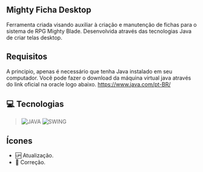 ## Mighty Ficha Desktop

Ferramenta criada visando auxiliar à criação e manutenção de fichas para o sistema de RPG Mighty Blade. Desenvolvida através das tecnologias Java de criar telas desktop.

## Requisitos
A principio, apenas é necessário que tenha Java instalado em seu computador. Você pode fazer o download da máquina virtual java através do link oficial na oracle logo abaixo.
https://www.java.com/pt-BR/
    
## 💻 Tecnologias 
>![JAVA](https://img.shields.io/badge/Java-ED8B00?style=for-the-badge&logo=java&logoColor=white)
>![SWING](https://img.shields.io/badge/Swing-ED8B00?style=for-the-badge&logo=java&logoColor=white)

## Ícones
- :up: Atualização.
- :bug: Correção.